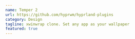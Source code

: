 ```yaml
---
name: Temper 2
url: https://github.com/hyprwm/hyprland-plugins
category: Design
tagline: xwinwrap clone. Set any app as your wallpaper
featured: true
---
```

